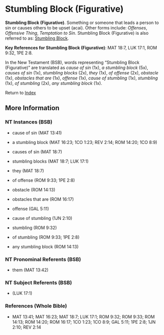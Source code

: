 # Stumbling Block (Figurative)
**Stumbling Block (Figurative)**. 
Something or someone that leads a person to sin or causes others to be upset (acai). 
Other forms include: 
*Offenses*, *Offensive Thing*, *Temptation to Sin*. 
Stumbling Block (Figurative) is also referred to as: 
[Stumbling Block](Stumbling.md). 


**Key References for Stumbling Block (Figurative)**: 
MAT 18:7, LUK 17:1, ROM 9:32, 1PE 2:8. 




In the New Testament (BSB), words representing “Stumbling Block (Figurative)” are translated as 
*cause of sin* (1x), *a stumbling block* (5x), *causes of sin* (1x), *stumbling blocks* (2x), *they* (1x), *of offense* (2x), *obstacle* (1x), *obstacles that are* (1x), *offense* (1x), *cause of stumbling* (1x), *stumbling* (1x), *of stumbling* (2x), *any stumbling block* (1x). 


Return to [Index](00-Index.md)

## More Information

### NT Instances (BSB)

* cause of sin (MAT 13:41)

* a stumbling block (MAT 16:23; 1CO 1:23; REV 2:14; ROM 14:20; 1CO 8:9)

* causes of sin (MAT 18:7)

* stumbling blocks (MAT 18:7; LUK 17:1)

* they (MAT 18:7)

* of offense (ROM 9:33; 1PE 2:8)

* obstacle (ROM 14:13)

* obstacles that are (ROM 16:17)

* offense (GAL 5:11)

* cause of stumbling (1JN 2:10)

* stumbling (ROM 9:32)

* of stumbling (ROM 9:33; 1PE 2:8)

* any stumbling block (ROM 14:13)



### NT Pronominal Referents (BSB)

* them (MAT 13:42)



### NT Subject Referents (BSB)

*  (LUK 17:1)



### References (Whole Bible)

* MAT 13:41; MAT 16:23; MAT 18:7; LUK 17:1; ROM 9:32; ROM 9:33; ROM 14:13; ROM 14:20; ROM 16:17; 1CO 1:23; 1CO 8:9; GAL 5:11; 1PE 2:8; 1JN 2:10; REV 2:14



